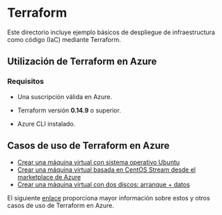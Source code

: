 # Terraform
Este directorio incluye ejemplo básicos de despliegue de infraestructura como código (IaC) mediante Terraform.

## Utilización de Terraform en Azure

### Requisitos

* Una suscripción válida en Azure.

* Terraform versión **0.14.9** o superior.

* Azure CLI instalado.

## Casos de uso de Terraform en Azure

* [Crear una máquina virtual con sistema operativo Ubuntu](examples/azurerm/single_vm_ubuntu)
* [Crear una máquina virtual basada en CentOS Stream desde el marketplace de Azure](examples/azurerm/single_vm_centos_stream)
* [Crear una máquina virtual con dos discos: arranque + datos](examples/azurerm/multiple_disks)


El siguiente [enlace](https://registry.terraform.io/providers/hashicorp/azurerm/latest/docs/resources/linux_virtual_machine) proporciona mayor información sobre estos y otros casos de uso de Terraform en Azure.
